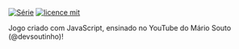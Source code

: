 [![Série](https://img.shields.io/badge/DevSoutinho-Flappy%20Bird-orange)](https://www.youtube.com/watch?v=jOAU81jdi-c&list=PLTcmLKdIkOWmeNferJ292VYKBXydGeDej)
[![licence mit](https://img.shields.io/badge/licence-MIT-blue.svg)](https://github.com/afonsopacifer/open-source-boilerplate/blob/master/LICENSE.md)

Jogo criado com JavaScript, ensinado no YouTube do Mário Souto (@devsoutinho)!
